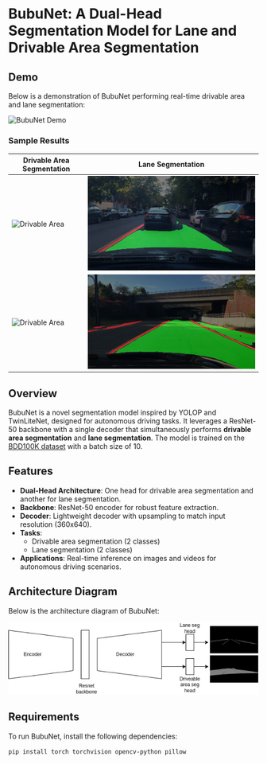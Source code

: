 # BubuNet: A Dual-Head Segmentation Model for Lane and Drivable Area Segmentation

## Demo
Below is a demonstration of BubuNet performing real-time drivable area and lane segmentation:

![BubuNet Demo](demo.gif)

### Sample Results
| Drivable Area Segmentation | Lane Segmentation |
|----------------------------|-------------------|
| ![Drivable Area](output_images/drivable_sample1.jpg) | ![Lane](output_images/0ace96c3-48481887_overlay.png) |
| ![Drivable Area](output_images/drivable_sample2.jpg) | ![Lane](output_images/0a98248b-de4df1d4_overlay.png) |

## Overview
BubuNet is a novel segmentation model inspired by YOLOP and TwinLiteNet, designed for autonomous driving tasks. It leverages a ResNet-50 backbone with a single decoder that simultaneously performs **drivable area segmentation** and **lane segmentation**. The model is trained on the [BDD100K dataset](https://www.bdd100k.com/) with a batch size of 10.

## Features
- **Dual-Head Architecture**: One head for drivable area segmentation and another for lane segmentation.
- **Backbone**: ResNet-50 encoder for robust feature extraction.
- **Decoder**: Lightweight decoder with upsampling to match input resolution (360x640).
- **Tasks**:
  - Drivable area segmentation (2 classes)
  - Lane segmentation (2 classes)
- **Applications**: Real-time inference on images and videos for autonomous driving scenarios.

## Architecture Diagram
Below is the architecture diagram of BubuNet:

![BubuNet Architecture](architecture_diagram.png)

## Requirements
To run BubuNet, install the following dependencies:
```bash
pip install torch torchvision opencv-python pillow
